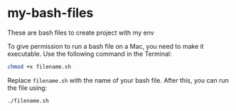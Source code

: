 # my-bash-files
These are bash files to create project with my env

To give permission to run a bash file on a Mac, you need to make it executable. Use the following command in the Terminal:

```bash
chmod +x filename.sh
```

Replace `filename.sh` with the name of your bash file. After this, you can run the file using:

```bash
./filename.sh
```
